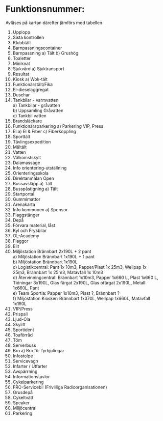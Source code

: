 # Funktionsnummer:

Avläses på kartan därefter jämförs med tabellen

1.	Upplopp
2.	Sista kontrollen
3.	Klubbtält
4.	Barnpassningscontainer
5.	Barnpassning a) Tält b) Grushög
6.	Toaletter
7.	Miniknat
8.	Sjukvård a) Sjuktransport
9.	Resultat
10.	Kiosk a) Wok-tält
11.	Funktionärstält/Fika
12.	El-dieselaggregat
13.	Duschar
14.	Tankbilar - varmvatten <br>
 a) Tankbilar - gråvatten <br>
 b) Uppsamling Gråvatten  <br>
 c) Tankbil vatten
15.	Brandsläckare
16.	Funktionärsparkering a) Parkering VIP, Press
17.	El a) El & Fiber c) Fiberkoppling
18.	Sporttält
19.	Tävlingsexpedition
20.	Måltält
21.	Vatten
22.	Välkomstskylt
23.	Dalamassage
24.	Info orientering-utställning
25.	Orienteringsskola
26.	Direktanmälan Open
27.	Bussavsläpp a) Tält
28.	Busspåstigning a) Tält
29.	Startportal
30.	Gummimattor
31.	Arenakarta
32.	Info kommunen a) Sponsor
33.	Flaggstänger  
34.	Depå
35.	Förvara material, låst
36.	Kyl och Frysbilar
37.	OL-Academy
38.	Flaggor
39.	Elit
40.	Miljöstation Brännbart 2x190L + 2 pant <br>
a)	Miljöstation Brännbart 1x190L + 1 pant <br>
b)	Miljöstation Brännbart 1x190L <br>
c)	Logistikcentral: Pant 1x 10m3, Papper/Plast 1x 25m3, Wellpap 1x 25m3, Brännbart 1x 25m3, Matavfall 1x 10m3 <br>
d)	Återvinningcentral: Brännbart 1x10m3, Papper 1x660 L, Plast 1x660 L, Tidningar 3x190L, Glas färgat 2x190L, Glas ofärgat 2x190L, Metall 1x660L, Pant <br>
e)	Team Sportia: Papper 1x10m3, Plast ?, Brännbart ? <br>
f)	Miljöstation Kiosker: Brännbart 1x370L, Wellpap 1x660L, Matavfall 1x190L <br>
41.	VIP/Press
42.	Prispall
43.	Ljud-Ola
44.	Skylift
45.	Sportident
46.	Toaförråd
47.	Töm
48.	Serverbuss
50.	Bro a) Bro för fyrhjulingar
51.	Infostolpe
52.	Servicevagn
53.	Infarter / Utfarter
54.	Avspärrning
55.	Informationstavlor
56.	Cykelparkering
57.	FRO-Servicebil (Frivilliga Radioorganisationen)
58.	Grusdepå
60.	Cykeltvätt
61.	Speaker
62.	Miljöcentral
63.	Parkering
